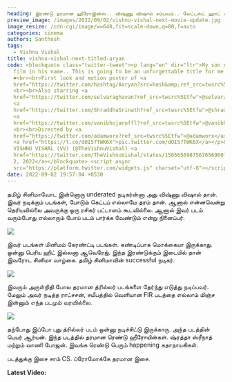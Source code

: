 ```yaml
---
heading: இரண்டு தரமான ஹீரோஇன்ஸ்.. விஷ்ணு விஷால் சம்பவம்.. லேட்டஸ்ட் ஹாட் வீடியோ வைரல்.
preview_image: /images/2022/09/02/vishnu-vishal-next-movie-update.jpg
image_resize: /cdn-cgi/image/w=640,fit=scale-down,q=80,f=auto
categories: cinema
authors: Santhosh
tags:
  - Vishnu Vishal
title: vishnu-vishal-next-titled-aryan
code: <blockquote class="twitter-tweet"><p lang="en" dir="ltr">My son now has my
  film in his name.. This is going to be an unforgettable title for me
  ❤️<br><br>First look and motion poster of <a
  href="https://twitter.com/hashtag/Aaryan?src=hash&amp;ref_src=twsrc%5Etfw">#Aaryan</a>.
  <br><br>Also starring <a
  href="https://twitter.com/selvaraghavan?ref_src=twsrc%5Etfw">@selvaraghavan</a>,
  <a
  href="https://twitter.com/ShraddhaSrinath?ref_src=twsrc%5Etfw">@shraddhasrinath</a>,
  <a
  href="https://twitter.com/vanibhojanoffl?ref_src=twsrc%5Etfw">@vanibhojanoffl</a>.
  <br><br>Directed by <a
  href="https://twitter.com/adamworx?ref_src=twsrc%5Etfw">@adamworx</a>.<br><br>
  <a href="https://t.co/dOI57TWK6X">pic.twitter.com/dOI57TWK6X</a></p>&mdash;
  VISHNU VISHAL (VV) (@TheVishnuVishal) <a
  href="https://twitter.com/TheVishnuVishal/status/1565656987567656960?ref_src=twsrc%5Etfw">September
  2, 2022</a></blockquote> <script async
  src="https://platform.twitter.com/widgets.js" charset="utf-8"></script>
date: 2022-09-02 19:57:04 +0530
---
```

தமிழ் சினிமாவோட இன்னொரு underated நடிகர்ன்னா அது விஷ்ணு விஷால் தான். இவர் நடிக்கும் படங்கள், போடும் கெட்டப் எல்லாமே தரம் தான். ஆனால் என்னவென்று தெரியவில்லை அவருக்கு ஒரு ரசிகர் பட்டாளம் கூடவில்லை. ஆனால் இவர் படம் வரும்போது எல்லாரும் போய் படம் பார்க்க வேண்டும் என்று நினைப்பர்.

![](/images/2022/09/02/vani-bhojan-vv-movie-update-1.jpg)

இவர் படங்கள் மினிமம் கேரண்ட்டி படங்கள். கண்டிப்பாக மொக்கையா இருக்காது. ஒன்னு பெரிய ஹிட் இல்லனா ஆவெரேஜ். இந்த இரண்டுக்கும் இடையில் தான் இவரோட சினிமா வாழ்கை. தமிழ் சினிமாவின் successful நடிகர்.

![](/images/2022/09/02/vani-bhojan-vv-movie-update-2.jpg)

இவரும் அருள்நிதி போல தரமான த்ரில்லர் படங்களை தேர்ந்து எடுத்து நடிப்பவர். மேலும் அவர் நடித்த ராட்சசன், சமீபத்தில் வெளியான FIR படத்தை எல்லாம் மிஞ்ச இன்னும் எந்த படமும் வரவில்லை.

![](/images/2022/09/02/vani-bhojan-vv-movie-update.jpg)

தற்போது இப்போ புது த்ரில்லர் படம் ஒன்னு நடிச்சிட்டு இருக்காரு. அந்த படத்தின் பெயர் ஆர்யன். இந்த படத்தில்  தரமான ரெண்டு ஹீரோயின்கள். ஷ்ரத்தா ஸ்ரீநாத் மற்றும் வாணி போஜன். இவங்க ரெண்டு பெரும் happening கதாநாயகிகள்.

படத்துக்கு இசை சாம் CS. ப்ரோமோக்கே தரமான இசை. 

**Latest Video:**
